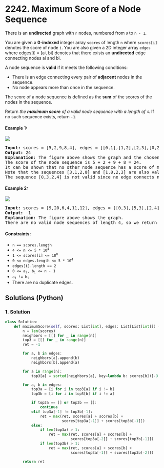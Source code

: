 # 2242. Maximum Score of a Node Sequence
There is an **undirected** graph with `n` nodes, numbered from `0` to `n - 1`.

You are given a **0-indexed** integer array `scores` of length `n` where `scores[i]` denotes the score of node `i`. You are also given a 2D integer array `edges` where edges[i] = [ai, bi] denotes that there exists an **undirected** edge connecting nodes ai and bi.

A node sequence is **valid** if it meets the following conditions:
* There is an edge connecting every pair of **adjacent** nodes in the sequence.
* No node appears more than once in the sequence.

The score of a node sequence is defined as the **sum** of the scores of the nodes in the sequence.

Return *the **maximum score** of a valid node sequence with a length of* `4`. If no such sequence exists, return `-1`.

#### Example 1:
![](https://assets.leetcode.com/uploads/2022/04/15/ex1new3.png)
<pre>
<strong>Input:</strong> scores = [5,2,9,8,4], edges = [[0,1],[1,2],[2,3],[0,2],[1,3],[2,4]]
<strong>Output:</strong> 24
<strong>Explanation:</strong> The figure above shows the graph and the chosen node sequence [0,1,2,3].
The score of the node sequence is 5 + 2 + 9 + 8 = 24.
It can be shown that no other node sequence has a score of more than 24.
Note that the sequences [3,1,2,0] and [1,0,2,3] are also valid and have a score of 24.
The sequence [0,3,2,4] is not valid since no edge connects nodes 0 and 3.
</pre>

#### Example 2:
![](https://assets.leetcode.com/uploads/2022/03/17/ex2.png)
<pre>
<strong>Input:</strong> scores = [9,20,6,4,11,12], edges = [[0,3],[5,3],[2,4],[1,3]]
<strong>Output:</strong> -1
<strong>Explanation:</strong> The figure above shows the graph.
There are no valid node sequences of length 4, so we return -1.
</pre>

#### Constraints:
* `n == scores.length`
* <code>4 <= n <= 5 * 10<sup>4</sup></code>
* <code>1 <= scores[i] <= 10<sup>8</sup></code>
* <code>0 <= edges.length <= 5 * 10<sup>4</sup></code>
* `edges[i].length == 2`
* <code>0 <= a<sub>i</sub>, b<sub>i</sub> <= n - 1</code>
* <code>a<sub>i</sub> != b<sub>i</sub></code>
* There are no duplicate edges.

## Solutions (Python)

### 1. Solution
```Python
class Solution:
    def maximumScore(self, scores: List[int], edges: List[List[int]]) -> int:
        n = len(scores)
        neighbors = [[] for _ in range(n)]
        top3 = [[] for _ in range(n)]
        ret = -1

        for a, b in edges:
            neighbors[a].append(b)
            neighbors[b].append(a)

        for a in range(n):
            top3[a] = sorted(neighbors[a], key=lambda b: scores[b])[-3:]

        for a, b in edges:
            top3a = [i for i in top3[a] if i != b]
            top3b = [i for i in top3[b] if i != a]

            if top3a == [] or top3b == []:
                continue
            elif top3a[-1] != top3b[-1]:
                ret = max(ret, scores[a] + scores[b] +
                          scores[top3a[-1]] + scores[top3b[-1]])
            else:
                if len(top3a) > 1:
                    ret = max(ret, scores[a] + scores[b] +
                              scores[top3a[-2]] + scores[top3b[-1]])
                if len(top3b) > 1:
                    ret = max(ret, scores[a] + scores[b] +
                              scores[top3a[-1]] + scores[top3b[-2]])

        return ret
```
